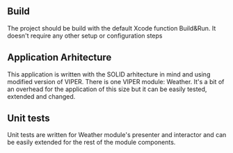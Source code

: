 Build
------

The project should be build with the default Xcode function Build&Run. It doesn't require any other setup or configuration steps

Application Arhitecture
--------------------------

This application is written with the SOLID arhitecture in mind and using modified version of VIPER. There is one VIPER module:
Weather. It's a bit of an overhead for the application of this size but it can be easily tested, extended and changed.


Unit tests
-----------

Unit tests are written for Weather module's presenter and interactor  and can be easily extended for the rest of the module
components.


